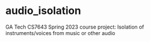 # audio_isolation
GA Tech CS7643 Spring 2023 course project: Isolation of instruments/voices from music or other audio
